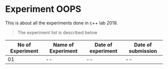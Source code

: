 # Experiment OOPS
This is about all the experiments done in c++ lab 2019.

> The experiment list is described below

| No of Experiment | Name of Experiment | Date of experiment | Date of submission |
|------------------|--------------------|--------------------|--------------------|
|01| -- | -- | -- |
